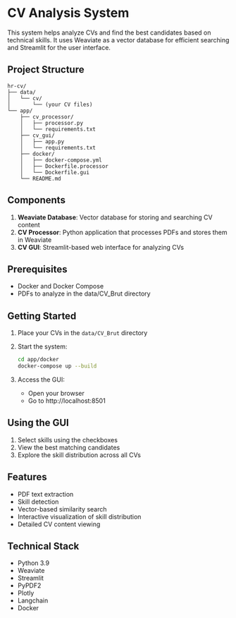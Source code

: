 # CV Analysis System

This system helps analyze CVs and find the best candidates based on technical skills. It uses Weaviate as a vector database for efficient searching and Streamlit for the user interface.

## Project Structure

```
hr-cv/
├── data/
│   └── cv/
│       └── (your CV files)
└── app/
    ├── cv_processor/
    │   ├── processor.py
    │   └── requirements.txt
    ├── cv_gui/
    │   ├── app.py
    │   └── requirements.txt
    ├── docker/
    │   ├── docker-compose.yml
    │   ├── Dockerfile.processor
    │   └── Dockerfile.gui
    └── README.md
```

## Components

1. **Weaviate Database**: Vector database for storing and searching CV content
2. **CV Processor**: Python application that processes PDFs and stores them in Weaviate
3. **CV GUI**: Streamlit-based web interface for analyzing CVs

## Prerequisites

- Docker and Docker Compose
- PDFs to analyze in the data/CV_Brut directory

## Getting Started

1. Place your CVs in the `data/CV_Brut` directory

2. Start the system:
   ```bash
   cd app/docker
   docker-compose up --build
   ```

3. Access the GUI:
   - Open your browser
   - Go to http://localhost:8501

## Using the GUI

1. Select skills using the checkboxes
2. View the best matching candidates
3. Explore the skill distribution across all CVs

## Features

- PDF text extraction
- Skill detection
- Vector-based similarity search
- Interactive visualization of skill distribution
- Detailed CV content viewing

## Technical Stack

- Python 3.9
- Weaviate
- Streamlit
- PyPDF2
- Plotly
- Langchain
- Docker
